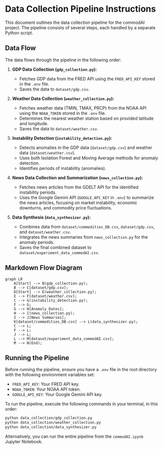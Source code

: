 # Data Collection Pipeline Instructions

This document outlines the data collection pipeline for the commodAI project. The pipeline consists of several steps, each handled by a separate Python script.

## Data Flow

The data flows through the pipeline in the following order:

1.  **GDP Data Collection (`gdp_collection.py`):**
    *   Fetches GDP data from the FRED API using the `FRED_API_KEY` stored in the `.env` file.
    *   Saves the data to `dataset/gdp.csv`.

2.  **Weather Data Collection (`weather_collection.py`):**
    *   Fetches weather data (TMIN, TMAX, PRCP) from the NOAA API using the `NOAA_TOKEN` stored in the `.env` file.
    *   Determines the nearest weather station based on provided latitude and longitude.
    *   Saves the data to `dataset/weather.csv`.

3.  **Instability Detection (`instability_detection.py`):**
    *   Detects anomalies in the GDP data (`dataset/gdp.csv`) and weather data (`dataset/weather.csv`).
    *   Uses both Isolation Forest and Moving Average methods for anomaly detection.
    *   Identifies periods of instability (anomalies).

4.  **News Data Collection and Summarization (`news_collection.py`):**
    *   Fetches news articles from the GDELT API for the identified instability periods.
    *   Uses the Google Gemini API (`GOOGLE_API_KEY` in `.env`) to summarize the news articles, focusing on market instability, economic downturns, and commodity price fluctuations.

5.  **Data Synthesis (`data_synthesizer.py`):**
    *   Combines data from `dataset/commodities_DB.csv`, `dataset/gdp.csv`, and `dataset/weather.csv`.
    *   Integrates the news summaries from `news_collection.py` for the anomaly periods.
    *   Saves the final combined dataset to `dataset/experiment_data_commodAI.csv`.

## Markdown Flow Diagram

```mermaid
graph LR
    A[Start] --> B(gdp_collection.py);
    B --> C[dataset/gdp.csv];
    D[Start] --> E(weather_collection.py);
    E --> F[dataset/weather.csv];
    C --> G(instability_detection.py);
    F --> G;
    G --> H[Anomaly Dates];
    H --> I(news_collection.py);
    I --> J[News Summaries];
    K[dataset/commodities_DB.csv] --> L(data_synthesizer.py);
    C --> L;
    F --> L;
    J --> L;
    L --> M[dataset/experiment_data_commodAI.csv];
    M --> N(End);
```

## Running the Pipeline

Before running the pipeline, ensure you have a `.env` file in the root directory with the following environment variables set:

*   `FRED_API_KEY`: Your FRED API key.
*   `NOAA_TOKEN`: Your NOAA API token.
*   `GOOGLE_API_KEY`: Your Google Gemini API key.

To run the pipeline, execute the following commands in your terminal, in this order:

```bash
python data_collection/gdp_collection.py
python data_collection/weather_collection.py
python data_collection/data_synthesizer.py
```

Alternatively, you can run the entire pipeline from the `commodAI.ipynb` Jupyter Notebook.